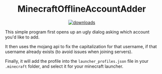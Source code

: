 <h1 align="center">MinecraftOfflineAccountAdder</h1>

<p align="center">
  <a href="https://github.com/BiscuitDevelopment/SkyblockAddons/releases">
    <img alt="downloads" src="https://img.shields.io/github/v/release/biscuut/MinecraftOfflineAccountAdder?color=ff5555" target="_blank" />
  </a>
</p>

This simple program first opens up an ugly dialog asking which account you'd like to add.

It then uses the mojang api to fix the capitalization for that username, if that username already exists (to avoid issues when joining servers). 

Finally, it will add the profile into the `launcher_profiles.json` file in your `.minecraft` folder, and select it for your minecraft launcher.